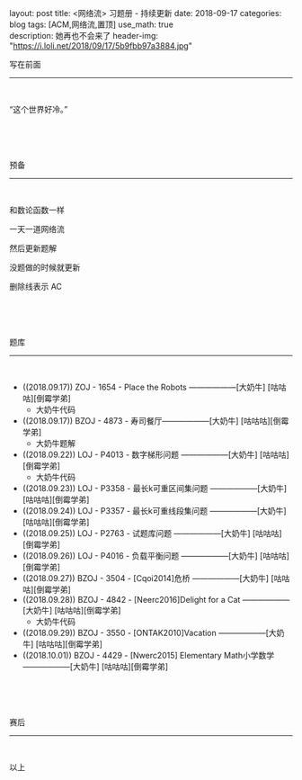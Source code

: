 layout: post
title: <网络流> 习题册 - 持续更新
date: 2018-09-17
categories: blog
tags: [ACM,网络流,置顶]
use_math: true	
description: 她再也不会来了
header-img: "https://i.loli.net/2018/09/17/5b9fbb97a3884.jpg"


写在前面

---

<br>

“这个世界好冷。” 

<br><br><br>

预备

---

<br>

和数论函数一样<br>

一天一道网络流<br>

然后更新题解<br>

没题做的时候就更新<br>

删除线表示 AC

<br><br><br>

题库

---

<br>

- ((2018.09.17)) ZOJ - 1654 - Place the Robots ——————[大奶牛] [咕咕咕][倒霉学弟]
  - 大奶牛代码
- ((2018.09.17)) BZOJ - 4873 - 寿司餐厅——————[大奶牛] [咕咕咕][倒霉学弟]
  - 大奶牛题解
- ((2018.09.22)) LOJ - P4013 - 数字梯形问题 ——————[大奶牛] [咕咕咕][倒霉学弟]
  - 大奶牛代码
- ((2018.09.23)) LOJ - P3358 - 最长k可重区间集问题 ——————[大奶牛] [咕咕咕][倒霉学弟]
- ((2018.09.24)) LOJ - P3357 - 最长k可重线段集问题 ——————[大奶牛] [咕咕咕][倒霉学弟]
- ((2018.09.25)) LOJ - P2763 - 试题库问题 ——————[大奶牛] [咕咕咕][倒霉学弟]
- ((2018.09.26)) LOJ - P4016 - 负载平衡问题 ——————[大奶牛] [咕咕咕][倒霉学弟]
- ((2018.09.27)) BZOJ - 3504 - [Cqoi2014]危桥 ——————[大奶牛] [咕咕咕][倒霉学弟]
- ((2018.09.28)) BZOJ - 4842 - [Neerc2016]Delight for a Cat ——————[大奶牛] [咕咕咕][倒霉学弟]
  - 大奶牛代码
- ((2018.09.29)) BZOJ - 3550 - [ONTAK2010]Vacation ——————[大奶牛] [咕咕咕][倒霉学弟]
- ((2018.10.01)) BZOJ - 4429 - [Nwerc2015] Elementary Math小学数学 ——————[大奶牛] [咕咕咕][倒霉学弟]

<br><br><br>

赛后

---

<br>

以上
